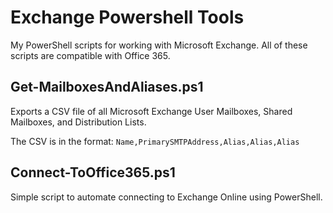 # Exchange Powershell Tools
My PowerShell scripts for working with Microsoft Exchange. All of these scripts are compatible with Office 365. 

## Get-MailboxesAndAliases.ps1
Exports a CSV file of all Microsoft Exchange User Mailboxes, Shared Mailboxes, and Distribution Lists.

The CSV is in the format:
`Name,PrimarySMTPAddress,Alias,Alias,Alias`

## Connect-ToOffice365.ps1
Simple script to automate connecting to Exchange Online using PowerShell. 
